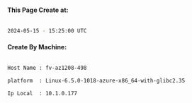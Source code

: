 
   
#### This Page Create at:

```bash

2024-05-15 - 15:25:00 UTC

```

#### Create By Machine:

```bash

Host Name : fv-az1208-498

platform  : Linux-6.5.0-1018-azure-x86_64-with-glibc2.35

Ip Local  : 10.1.0.177

```

